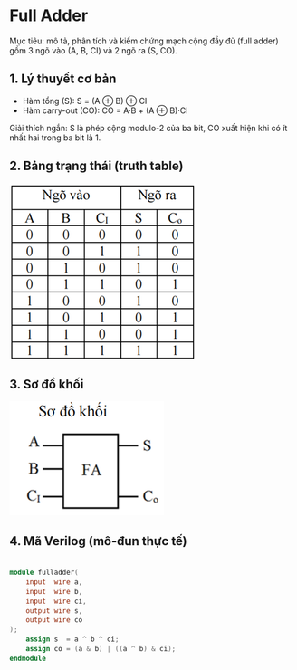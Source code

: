 
# Full Adder 

Mục tiêu: mô tả, phân tích và kiểm chứng mạch cộng đầy đủ (full adder) gồm 3 ngõ vào (A, B, CI) và 2 ngõ ra (S, CO).

## 1. Lý thuyết cơ bản
- Hàm tổng (S): S = (A ⊕ B) ⊕ CI
- Hàm carry-out (CO): CO = A·B + (A ⊕ B)·CI

Giải thích ngắn: S là phép cộng modulo-2 của ba bit, CO xuất hiện khi có ít nhất hai trong ba bit là 1.

## 2. Bảng trạng thái (truth table)

![alt text](image.png)

## 3. Sơ đồ khối
![alt text](image-1.png)
## 4. Mã Verilog (mô-đun thực tế)


````verilog

module fulladder(
    input  wire a,
    input  wire b,
    input  wire ci,
    output wire s,
    output wire co
);
    assign s  = a ^ b ^ ci;
    assign co = (a & b) | ((a ^ b) & ci);
endmodule
